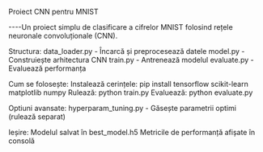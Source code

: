Proiect CNN pentru MNIST

----Un proiect simplu de clasificare a cifrelor MNIST folosind rețele neuronale convoluționale (CNN).

Structura:
    data_loader.py - Încarcă și preprocesează datele
    model.py - Construiește arhitectura CNN
    train.py - Antrenează modelul
    evaluate.py - Evaluează performanța

Cum se folosește:
    Instalează cerințele: pip install tensorflow scikit-learn matplotlib numpy
    Rulează: python train.py
    Evaluează: python evaluate.py

Optiuni avansate:
    hyperparam_tuning.py - Găsește parametrii optimi (rulează separat)

Ieșire:
    Modelul salvat în best_model.h5
    Metricile de performanță afișate în consolă

